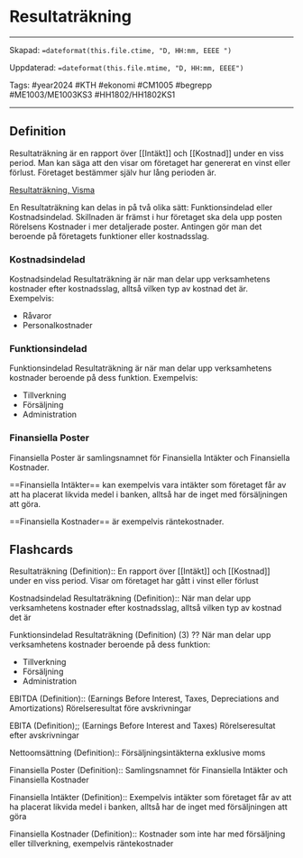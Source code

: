 # Resultaträkning

---
Skapad: `=dateformat(this.file.ctime, "D, HH:mm, EEEE ")`

Uppdaterad: `=dateformat(this.file.mtime, "D, HH:mm, EEEE")`

Tags: #year2024 #KTH #ekonomi #CM1005 #begrepp #ME1003/ME1003KS3 #HH1802/HH1802KS1

---

## Definition

Resultaträkning är en rapport över [[Intäkt]] och [[Kostnad]] under en viss period. Man kan säga att den visar om företaget har genererat en vinst eller förlust. Företaget bestämmer själv hur lång perioden är.

[Resultaträkning, Visma](https://vismaspcs.se/ekonomiska-termer/vad-ar-resultatrakning)

En Resultaträkning kan delas in på två olika sätt: Funktionsindelad eller Kostnadsindelad. Skillnaden är främst i hur företaget ska dela upp posten Rörelsens Kostnader i mer detaljerade poster. Antingen gör man det beroende på företagets funktioner eller kostnadsslag.

### Kostnadsindelad

Kostnadsindelad Resultaträkning är när man delar upp verksamhetens kostnader efter kostnadsslag, alltså vilken typ av kostnad det är. Exempelvis:

- Råvaror
- Personalkostnader

### Funktionsindelad

Funktionsindelad Resultaträkning är när man delar upp verksamhetens kostnader beroende på dess funktion. Exempelvis:

- Tillverkning
- Försäljning
- Administration

### Finansiella Poster

Finansiella Poster är samlingsnamnet för Finansiella Intäkter och Finansiella Kostnader.

==Finansiella Intäkter== kan exempelvis vara intäkter som företaget får av att ha placerat likvida medel i banken, alltså har de inget med försäljningen att göra.

==Finansiella Kostnader== är exempelvis räntekostnader.

## Flashcards

Resultaträkning (Definition):: En rapport över [[Intäkt]] och [[Kostnad]] under en viss period. Visar om företaget har gått i vinst eller förlust
<!--SR:!2024-05-18,74,290!2024-03-22,17,294-->

Kostnadsindelad Resultaträkning (Definition):: När man delar upp verksamhetens kostnader efter kostnadsslag, alltså vilken typ av kostnad det är
<!--SR:!2024-04-20,56,312!2024-03-19,14,294-->

Funktionsindelad Resultaträkning (Definition) (3)
??
När man delar upp verksamhetens kostnader beroende på dess funktion:
- Tillverkning
- Försäljning
- Administration
<!--SR:!2024-03-10,5,155!2024-03-24,19,252-->

EBITDA (Definition):: (Earnings Before Interest, Taxes, Depreciations and Amortizations) Rörelseresultat före avskrivningar
<!--SR:!2024-03-18,12,274!2024-03-21,14,294-->

EBITA (Definition);; (Earnings Before Interest and Taxes) Rörelseresultat efter avskrivningar
<!--SR:!2024-03-23,16,294-->

Nettoomsättning (Definition):: Försäljningsintäkterna exklusive moms
<!--SR:!2024-03-16,10,254!2024-03-09,4,281-->

Finansiella Poster (Definition):: Samlingsnamnet för Finansiella Intäkter och Finansiella Kostnader
<!--SR:!2024-03-19,13,271!2024-03-24,17,291-->

Finansiella Intäkter (Definition):: Exempelvis intäkter som företaget får av att ha placerat likvida medel i banken, alltså har de inget med försäljningen att göra
<!--SR:!2024-03-24,16,297!2024-03-24,17,294-->

Finansiella Kostnader (Definition):: Kostnader som inte har med försäljning eller tillverkning, exempelvis räntekostnader
<!--SR:!2024-03-21,14,291!2024-03-21,14,294-->
